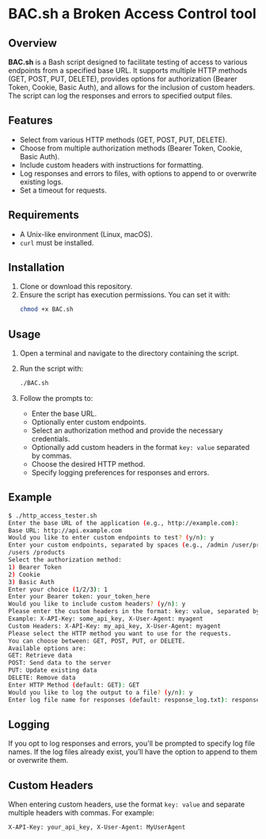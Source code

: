 # BAC.sh a Broken Access Control tool

## Overview

**BAC.sh** is a Bash script designed to facilitate testing of access to various endpoints from a specified base URL. It supports multiple HTTP methods (GET, POST, PUT, DELETE), provides options for authorization (Bearer Token, Cookie, Basic Auth), and allows for the inclusion of custom headers. The script can log the responses and errors to specified output files.

## Features

- Select from various HTTP methods (GET, POST, PUT, DELETE).
- Choose from multiple authorization methods (Bearer Token, Cookie, Basic Auth).
- Include custom headers with instructions for formatting.
- Log responses and errors to files, with options to append to or overwrite existing logs.
- Set a timeout for requests.

## Requirements

- A Unix-like environment (Linux, macOS).
- `curl` must be installed.

## Installation

1. Clone or download this repository.
2. Ensure the script has execution permissions. You can set it with:
   ```bash
   chmod +x BAC.sh
   ```

## Usage

1. Open a terminal and navigate to the directory containing the script.
2. Run the script with:
   ```bash
   ./BAC.sh
   ```

3. Follow the prompts to:
   - Enter the base URL.
   - Optionally enter custom endpoints.
   - Select an authorization method and provide the necessary credentials.
   - Optionally add custom headers in the format `key: value` separated by commas.
   - Choose the desired HTTP method.
   - Specify logging preferences for responses and errors.

## Example

```bash
$ ./http_access_tester.sh
Enter the base URL of the application (e.g., http://example.com):
Base URL: http://api.example.com
Would you like to enter custom endpoints to test? (y/n): y
Enter your custom endpoints, separated by spaces (e.g., /admin /user/profile /settings):
/users /products
Select the authorization method:
1) Bearer Token
2) Cookie
3) Basic Auth
Enter your choice (1/2/3): 1
Enter your Bearer token: your_token_here
Would you like to include custom headers? (y/n): y
Please enter the custom headers in the format: key: value, separated by commas.
Example: X-API-Key: some_api_key, X-User-Agent: myagent
Custom Headers: X-API-Key: my_api_key, X-User-Agent: myagent
Please select the HTTP method you want to use for the requests.
You can choose between: GET, POST, PUT, or DELETE.
Available options are:
GET: Retrieve data
POST: Send data to the server
PUT: Update existing data
DELETE: Remove data
Enter HTTP Method (default: GET): GET
Would you like to log the output to a file? (y/n): y
Enter log file name for responses (default: response_log.txt): response_log.txt
```

## Logging

If you opt to log responses and errors, you'll be prompted to specify log file names. If the log files already exist, you’ll have the option to append to them or overwrite them.

## Custom Headers

When entering custom headers, use the format `key: value` and separate multiple headers with commas. For example:

```
X-API-Key: your_api_key, X-User-Agent: MyUserAgent
```
